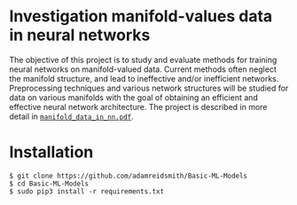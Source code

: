 # Investigation manifold-values data in neural networks
The objective of this project is to study and evaluate methods for training neural networks on manifold-valued data. Current methods often neglect the manifold structure, and lead to ineffective and/or inefficient networks. Preprocessing techniques and various network structures will be studied for data on various manifolds with the goal of obtaining an efficient and effective neural network architecture.  The project is described in more detail in [`manifold_data_in_nn.pdf`](./manifold_data_in_nn.pdf).

# Installation
    $ git clone https://github.com/adamreidsmith/Basic-ML-Models
    $ cd Basic-ML-Models
    $ sudo pip3 install -r requirements.txt